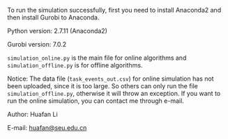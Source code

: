 
To run the simulation successfully, first you need to install Anaconda2
and then install Gurobi to Anaconda.

Python version: 2.7.11 (Anaconda2)

Gurobi version: 7.0.2

`simulation_online.py` is the main file for online algorithms and
`simulation_offline.py` is for offline algorithms.

Notice: The data file (`task_events_out.csv`) for online simulation 
has not been uploaded, since it is too large. So others can only run the
file `simulation_offline.py`, otherwise it will throw an exception. If
you want to run the online simulation, you can contact me through e-mail.

Author: Huafan Li

E-mail: huafan@seu.edu.cn
